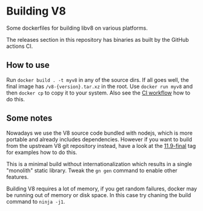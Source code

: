 # Building V8

Some dockerfiles for building libv8 on various platforms.

The releases section in this repository has binaries as built by the GitHub actions CI.

## How to use

Run `docker build . -t myv8` in any of the source dirs. If all goes well, the final image has `/v8-{version}.tar.xz` in the root. Use `docker run myv8` and then `docker cp` to copy it to your system. Also see the [CI workflow](https://github.com/jeroen/build-v8-static/blob/HEAD/.github/workflows/build.yml) how to do this.

## Some notes

Nowadays we use the V8 source code bundled with nodejs, which is more portable and already includes dependencies. However if you want to build from the upstream V8 git repository instead, have a look at the [11.9-final](https://github.com/jeroen/build-v8-static/tree/11.9-final) tag for examples how to do this.

This is a minimal build without internationalization which results in a single "monolith" static library. Tweak the `gn gen` command to enable other features.

Building V8 requires a lot of memory, if you get random failures, docker may be running out of memory or disk space. In this case try chaning the build command to `ninja -j1`.

